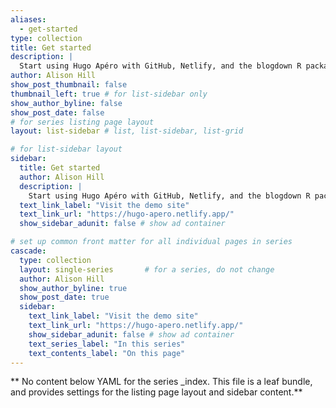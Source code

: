 ```yaml
---
aliases:
  - get-started
type: collection
title: Get started
description: |
  Start using Hugo Apéro with GitHub, Netlify, and the blogdown R package with RStudio.
author: Alison Hill
show_post_thumbnail: false
thumbnail_left: true # for list-sidebar only
show_author_byline: false
show_post_date: false
# for series listing page layout
layout: list-sidebar # list, list-sidebar, list-grid

# for list-sidebar layout
sidebar: 
  title: Get started
  author: Alison Hill
  description: |
    Start using Hugo Apéro with GitHub, Netlify, and the blogdown R package with RStudio.
  text_link_label: "Visit the demo site"
  text_link_url: "https://hugo-apero.netlify.app/"
  show_sidebar_adunit: false # show ad container

# set up common front matter for all individual pages in series
cascade:
  type: collection
  layout: single-series       # for a series, do not change
  author: Alison Hill
  show_author_byline: true
  show_post_date: true
  sidebar:
    text_link_label: "Visit the demo site"
    text_link_url: "https://hugo-apero.netlify.app/"
    show_sidebar_adunit: false # show ad container
    text_series_label: "In this series" 
    text_contents_label: "On this page" 
---
```


** No content below YAML for the series _index. This file is a leaf bundle, and provides settings for the listing page layout and sidebar content.**